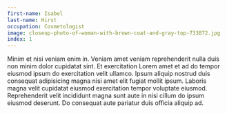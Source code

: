 ```yaml
---
first-name: Isabel
last-name: Hirst
occupation: Cosmetologist
image: closeup-photo-of-woman-with-brown-coat-and-gray-top-733872.jpg
index: 1
---
```

<p class='bio'>
Minim et nisi veniam enim in. Veniam amet veniam reprehenderit nulla duis non minim dolor cupidatat sint. Et exercitation Lorem amet et ad do tempor eiusmod ipsum do exercitation velit ullamco. Ipsum aliquip nostrud duis consequat adipisicing magna nisi amet elit fugiat mollit ipsum. Laboris magna velit cupidatat eiusmod exercitation tempor voluptate eiusmod. Reprehenderit velit incididunt magna sunt aute in nisi cillum do ipsum eiusmod deserunt. Do consequat aute pariatur duis officia aliquip ad.
</p>